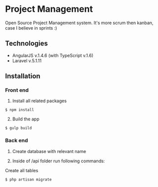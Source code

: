 # Project Management

Open Source Project Management system. It's more scrum then kanban, case I believe in sprints :)


## Technologies

* AngularJS v.1.4.6 (with TypeScript v.1.6)
* Laravel v.5.1.11

## Installation

### Front end

1. Install all related packages
```
$ npm install
```

2. Build the app
```
$ gulp build
```

### Back end

1. Create database with relevant name

2. Inside of /api folder run following commands:

Create all tables
```
$ php artisan migrate
```
